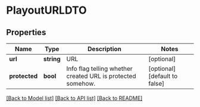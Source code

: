 # PlayoutURLDTO

## Properties
Name | Type | Description | Notes
------------ | ------------- | ------------- | -------------
**url** | **string** | URL | [optional] 
**protected** | **bool** | Info flag telling whether created URL is protected somehow. | [optional] [default to false]

[[Back to Model list]](../README.md#documentation-for-models) [[Back to API list]](../README.md#documentation-for-api-endpoints) [[Back to README]](../README.md)


